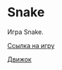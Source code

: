 ﻿# Snake
 
 Игра Snake.
 
 
  [Ссылка на игру](https://javarush.ru/projects/apps/192341)
  
  
  [Движок](https://github.com/mir9635/lib)

